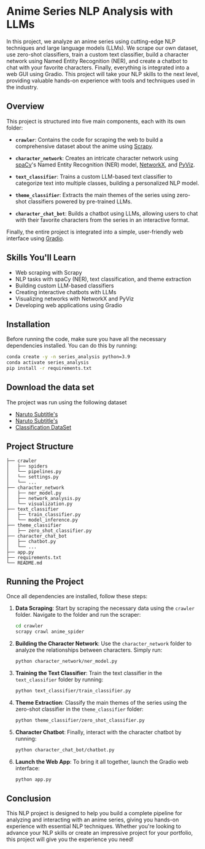 # Anime Series NLP Analysis with LLMs

In this project, we analyze an anime series using cutting-edge NLP techniques and large language models (LLMs). We scrape our own dataset, use zero-shot classifiers, train a custom text classifier, build a character network using Named Entity Recognition (NER), and create a chatbot to chat with your favorite characters. Finally, everything is integrated into a web GUI using Gradio. This project will take your NLP skills to the next level, providing valuable hands-on experience with tools and techniques used in the industry.

## Overview

This project is structured into five main components, each with its own folder:

- **`crawler`**: Contains the code for scraping the web to build a comprehensive dataset about the anime using [Scrapy](https://scrapy.org/).
  
- **`character_network`**: Creates an intricate character network using [spaCy](https://spacy.io/)'s Named Entity Recognition (NER) model, [NetworkX](https://networkx.github.io/), and [PyViz](https://pyviz.org/).
  
- **`text_classifier`**: Trains a custom LLM-based text classifier to categorize text into multiple classes, building a personalized NLP model.

- **`theme_classifier`**: Extracts the main themes of the series using zero-shot classifiers powered by pre-trained LLMs.
  
- **`character_chat_bot`**: Builds a chatbot using LLMs, allowing users to chat with their favorite characters from the series in an interactive format.

Finally, the entire project is integrated into a simple, user-friendly web interface using [Gradio](https://gradio.app/).

## Skills You'll Learn
- Web scraping with Scrapy
- NLP tasks with spaCy (NER), text classification, and theme extraction
- Building custom LLM-based classifiers
- Creating interactive chatbots with LLMs
- Visualizing networks with NetworkX and PyViz
- Developing web applications using Gradio

## Installation

Before running the code, make sure you have all the necessary dependencies installed. You can do this by running:

```bash
conda create -y -n series_analysis python=3.9
conda activate series_analysis
pip install -r requirements.txt
```

## Download the data set

The project was run using the following dataset
* [Naruto Subtitle's](https://subtitlist.com/subs/naruto-season-1/english/2206507)
* [Naruto Subtitle's](https://www.kaggle.com/datasets/leonzatrax/naruto-ep-1-transcript)
* [Classification DataSet](https://naruto.fandom.com/wiki/Special:BrowseData/Jutsu?limit=250&offset=0&_cat=Jutsu)

## Project Structure

```
├── crawler
│   ├── spiders
│   └── pipelines.py
│   └── settings.py
│   └── ...
├── character_network
│   ├── ner_model.py
│   ├── network_analysis.py
│   └── visualization.py
├── text_classifier
│   ├── train_classifier.py
│   └── model_inference.py
├── theme_classifier
│   ├── zero_shot_classifier.py
├── character_chat_bot
│   ├── chatbot.py
│   └── ...
├── app.py
├── requirements.txt
└── README.md
```

## Running the Project

Once all dependencies are installed, follow these steps:

1. **Data Scraping**: Start by scraping the necessary data using the `crawler` folder. Navigate to the folder and run the scraper:
    ```bash
    cd crawler
    scrapy crawl anime_spider
    ```

2. **Building the Character Network**: Use the `character_network` folder to analyze the relationships between characters. Simply run:
    ```bash
    python character_network/ner_model.py
    ```

3. **Training the Text Classifier**: Train the text classifier in the `text_classifier` folder by running:
    ```bash
    python text_classifier/train_classifier.py
    ```

4. **Theme Extraction**: Classify the main themes of the series using the zero-shot classifier in the `theme_classifier` folder:
    ```bash
    python theme_classifier/zero_shot_classifier.py
    ```

5. **Character Chatbot**: Finally, interact with the character chatbot by running:
    ```bash
    python character_chat_bot/chatbot.py
    ```

6. **Launch the Web App**: To bring it all together, launch the Gradio web interface:
    ```bash
    python app.py
    ```

## Conclusion

This NLP project is designed to help you build a complete pipeline for analyzing and interacting with an anime series, giving you hands-on experience with essential NLP techniques. Whether you're looking to advance your NLP skills or create an impressive project for your portfolio, this project will give you the experience you need!

